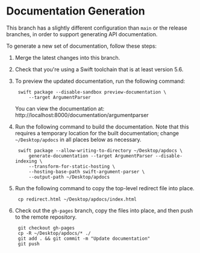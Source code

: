 # Documentation Generation

This branch has a slightly different configuration than `main` or the release
branches, in order to support generating API documentation.

To generate a new set of documentation, follow these steps:

1. Merge the latest changes into this branch.

2. Check that you're using a Swift toolchain that is at least version 5.6.

3. To preview the updated documentation, run the following command:

        swift package --disable-sandbox preview-documentation \
            --target ArgumentParser
        
   You can view the documentation at:
      http://localhost:8000/documentation/argumentparser
    
4. Run the following command to build the documentation.
   Note that this requires a temporary location for the built documentation;
   change `~/Desktop/apdocs` in all places below as necessary.

        swift package --allow-writing-to-directory ~/Desktop/apdocs \
            generate-documentation --target ArgumentParser --disable-indexing \
            --transform-for-static-hosting \
            --hosting-base-path swift-argument-parser \
            --output-path ~/Desktop/apdocs

5. Run the following command to copy the top-level redirect file into place.

        cp redirect.html ~/Desktop/apdocs/index.html
    
6. Check out the `gh-pages` branch, copy the files into place, and then push
   to the remote repository.

        git checkout gh-pages
        cp -R ~/Desktop/apdocs/* ./
        git add . && git commit -m "Update documentation"
        git push

